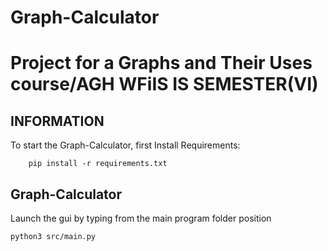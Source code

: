 # Graph-Calculator
Project for a Graphs and Their Uses course/AGH WFiIS IS SEMESTER(VI)
====================

INFORMATION
-----------
To start the Graph-Calculator, first Install Requirements: 

        pip install -r requirements.txt

Graph-Calculator
-----------------------
Launch the gui by typing from the main program folder position

    python3 src/main.py